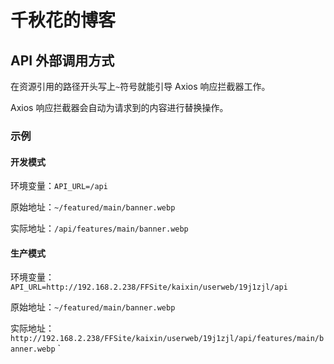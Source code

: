 # 千秋花的博客

## API 外部调用方式

在资源引用的路径开头写上`~`符号就能引导 Axios 响应拦截器工作。

Axios 响应拦截器会自动为请求到的内容进行替换操作。

### 示例

#### 开发模式

环境变量：`API_URL=/api`

原始地址：`~/featured/main/banner.webp`

实际地址：`/api/features/main/banner.webp`

#### 生产模式

环境变量：`API_URL=http://192.168.2.238/FFSite/kaixin/userweb/19j1zjl/api`

原始地址：`~/featured/main/banner.webp`

实际地址：`http://192.168.2.238/FFSite/kaixin/userweb/19j1zjl/api/features/main/banner.webp`
`
